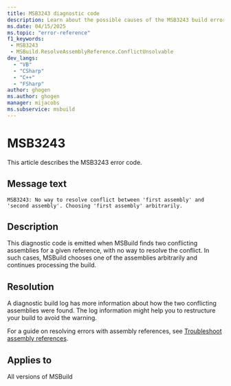 ```yaml
---
title: MSB3243 diagnostic code
description: Learn about the possible causes of the MSB3243 build error and get troubleshooting tips.
ms.date: 04/15/2025
ms.topic: "error-reference"
f1_keywords:
 - MSB3243
 - MSBuild.ResolveAssemblyReference.ConflictUnsolvable
dev_langs:
  - "VB"
  - "CSharp"
  - "C++"
  - "FSharp"
author: ghogen
ms.author: ghogen
manager: mijacobs
ms.subservice: msbuild
---
```

# MSB3243

This article describes the MSB3243 error code.

## Message text

`MSB3243: No way to resolve conflict between 'first assembly' and 'second assembly'. Choosing 'first assembly' arbitrarily.`

## Description

This diagnostic code is emitted when MSBuild finds two conflicting assemblies for a given reference, with no way to resolve the conflict. In such cases, MSBuild chooses one of the assemblies arbitrarily and continues processing the build.

## Resolution

A diagnostic build log has more information about how the two conflicting assemblies were found. The log information might help you to restructure your build to avoid the warning.

For a guide on resolving errors with assembly references, see [Troubleshoot assembly references](../troubleshoot-assembly-references.md).

## Applies to

All versions of MSBuild